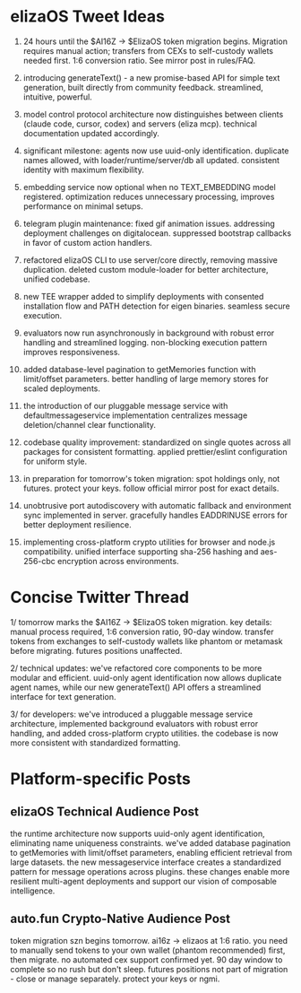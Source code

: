 # elizaOS Tweet Ideas

1. 24 hours until the $AI16Z → $ElizaOS token migration begins. Migration requires manual action; transfers from CEXs to self-custody wallets needed first. 1:6 conversion ratio. See mirror post in rules/FAQ.

2. introducing generateText() - a new promise-based API for simple text generation, built directly from community feedback. streamlined, intuitive, powerful.

3. model control protocol architecture now distinguishes between clients (claude code, cursor, codex) and servers (eliza mcp). technical documentation updated accordingly.

4. significant milestone: agents now use uuid-only identification. duplicate names allowed, with loader/runtime/server/db all updated. consistent identity with maximum flexibility.

5. embedding service now optional when no TEXT_EMBEDDING model registered. optimization reduces unnecessary processing, improves performance on minimal setups.

6. telegram plugin maintenance: fixed gif animation issues. addressing deployment challenges on digitalocean. suppressed bootstrap callbacks in favor of custom action handlers.

7. refactored elizaOS CLI to use server/core directly, removing massive duplication. deleted custom module-loader for better architecture, unified codebase.

8. new TEE wrapper added to simplify deployments with consented installation flow and PATH detection for eigen binaries. seamless secure execution.

9. evaluators now run asynchronously in background with robust error handling and streamlined logging. non-blocking execution pattern improves responsiveness.

10. added database-level pagination to getMemories function with limit/offset parameters. better handling of large memory stores for scaled deployments.

11. the introduction of our pluggable message service with defaultmessageservice implementation centralizes message deletion/channel clear functionality.

12. codebase quality improvement: standardized on single quotes across all packages for consistent formatting. applied prettier/eslint configuration for uniform style.

13. in preparation for tomorrow's token migration: spot holdings only, not futures. protect your keys. follow official mirror post for exact details.

14. unobtrusive port autodiscovery with automatic fallback and environment sync implemented in server. gracefully handles EADDRINUSE errors for better deployment resilience.

15. implementing cross-platform crypto utilities for browser and node.js compatibility. unified interface supporting sha-256 hashing and aes-256-cbc encryption across environments.

# Concise Twitter Thread

1/ tomorrow marks the $AI16Z → $ElizaOS token migration. key details: manual process required, 1:6 conversion ratio, 90-day window. transfer tokens from exchanges to self-custody wallets like phantom or metamask before migrating. futures positions unaffected.

2/ technical updates: we've refactored core components to be more modular and efficient. uuid-only agent identification now allows duplicate agent names, while our new generateText() API offers a streamlined interface for text generation.

3/ for developers: we've introduced a pluggable message service architecture, implemented background evaluators with robust error handling, and added cross-platform crypto utilities. the codebase is now more consistent with standardized formatting.

# Platform-specific Posts

## elizaOS Technical Audience Post
the runtime architecture now supports uuid-only agent identification, eliminating name uniqueness constraints. we've added database pagination to getMemories with limit/offset parameters, enabling efficient retrieval from large datasets. the new messageservice interface creates a standardized pattern for message operations across plugins. these changes enable more resilient multi-agent deployments and support our vision of composable intelligence.

## auto.fun Crypto-Native Audience Post
token migration szn begins tomorrow. ai16z → elizaos at 1:6 ratio. you need to manually send tokens to your own wallet (phantom recommended) first, then migrate. no automated cex support confirmed yet. 90 day window to complete so no rush but don't sleep. futures positions not part of migration - close or manage separately. protect your keys or ngmi.